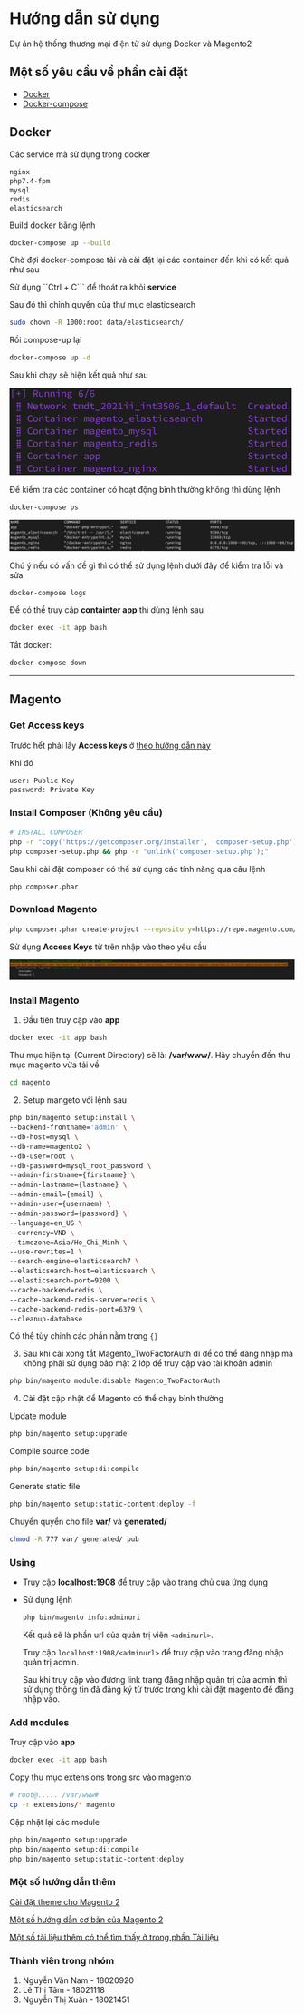 # Hướng dẫn sử dụng
Dự án hệ thống thương mại điện tử sử dụng Docker và Magento2

## Một số yêu cầu về phần cài đặt

- [Docker](https://docs.docker.com/engine/install)
- [Docker-compose](https://docs.docker.com/compose/)

## Docker

Các service mà sử dụng trong docker

    nginx
    php7.4-fpm
    mysql
    redis
    elasticsearch

Build docker bằng lệnh

```bash
docker-compose up --build
```

Chờ đợi docker-compose tải và cài đặt lại các container đến khi có kết quả như sau

Sử dụng ``Ctrl + C``` để thoát ra khỏi **service**

Sau đó thì chỉnh quyền của thư mục elasticsearch

```bash
sudo chown -R 1000:root data/elasticsearch/
```

Rồi compose-up lại
```bash
docker-compose up -d
```

Sau khi chạy sẽ hiện kết quả như sau

![After docker-compose build](images/After_docker-compose_build.png)


Để kiểm tra các container có hoạt động bình thường không thì dùng lệnh
```bash
docker-compose ps
```

![docker-compose ps](images/docker-compose_ps.png)

Chú ý nếu có vấn đề gì thì có thể sử dụng lệnh dưới đây để kiểm tra lỗi và sửa

```
docker-compose logs
```

Để có thể truy cập **containter app** thì dùng lệnh sau
```bash
docker exec -it app bash
```

Tắt docker:
```bash
docker-compose down
```

---

## Magento

### Get Access keys

Trước hết phải lấy **Access keys** ở [theo hướng dẫn này](https://devdocs.magento.com/guides/v2.4/install-gde/prereq/connect-auth.html)

Khi đó

    user: Public Key
    password: Private Key

### Install Composer (Không yêu cầu)

```bash
# INSTALL COMPOSER
php -r "copy('https://getcomposer.org/installer', 'composer-setup.php');" && \
php composer-setup.php && php -r "unlink('composer-setup.php');"
```

Sau khi cài đặt composer có thể sử dụng các tính năng qua câu lệnh
```
php composer.phar
```

### Download Magento

```bash
php composer.phar create-project --repository=https://repo.magento.com/ magento/project-community-edition magento
```

Sử dụng **Access Keys** từ trên nhập vào theo yêu cầu

![User and password](images/user_and_password.png)


### Install Magento

1. Đầu tiên truy cập vào **app**
  ```bash
  docker exec -it app bash
  ```

  Thư mục hiện tại (Current Directory) sẽ là: **/var/www/**. Hãy chuyển đến thư mục magento vừa tải về

  ```bash
  cd magento
  ```

2. Setup mangeto với lệnh sau
  ```bash
  php bin/magento setup:install \
  --backend-frontname='admin' \
  --db-host=mysql \
  --db-name=magento2 \
  --db-user=root \
  --db-password=mysql_root_password \
  --admin-firstname={firstname} \
  --admin-lastname={lastname} \
  --admin-email={email} \
  --admin-user={usernaem} \
  --admin-password={password} \
  --language=en_US \
  --currency=VND \
  --timezone=Asia/Ho_Chi_Minh \
  --use-rewrites=1 \
  --search-engine=elasticsearch7 \
  --elasticsearch-host=elasticsearch \
  --elasticsearch-port=9200 \
  --cache-backend=redis \
  --cache-backend-redis-server=redis \
  --cache-backend-redis-port=6379 \
  --cleanup-database
  ```

  Có thể tùy chinh các phần nằm trong ```{}```

3. Sau khi cài xong tắt Magento_TwoFactorAuth đi để có thể đăng nhập mà không phải sử dụng bảo mật 2 lớp để truy cập vào tài khoản admin

  ```bash
  php bin/magento module:disable Magento_TwoFactorAuth
  ```


4. Cài đặt cập nhật để Magento có thể chạy bình thường

  Update module
  ```bash
  php bin/magento setup:upgrade
  ```

  Compile source code
  ```bash
  php bin/magento setup:di:compile
  ```

  Generate static file
  ```bash
  php bin/magento setup:static-content:deploy -f
  ```

  Chuyển quyền cho file **var/** và **generated/**
  ```bash
  chmod -R 777 var/ generated/ pub
  ```

### Using

- Truy cập **localhost:1908** để truy cập vào trang chủ của ứng dụng

- Sử dụng lệnh
  ```bash
  php bin/magento info:adminuri
  ```
  Kết quả sẽ là phần url của quản trị viên ```<adminurl>```.

  Truy cập ```localhost:1908/<adminurl>``` để truy cập vào trang đăng nhập quản trị admin.

  Sau khi truy cập vào đương link trang đăng nhập quản trị của admin thì sử dụng thông tin đã đăng ký từ trước trong khi cài đặt magento để đăng nhập vào.


### Add modules

Truy cập vào **app**

```bash
docker exec -it app bash
```

Copy thư mục extensions trong src vào magento

```bash
# root@..... /var/www#
cp -r extensions/* magento
```

Cập nhật lại các module

```bash
php bin/magento setup:upgrade
php bin/magento setup:di:compile
php bin/magento setup:static-content:deploy
```

### Một số hướng dẫn thêm

[Cài đặt theme cho Magento 2](https://www.mageworx.com/blog/how-to-install-a-theme-in-magento-2)

[Một số hướng dẫn cơ bản của Magento 2](https://devdocs.magento.com/videos/fundamentals/)

[Một số tài liệu thêm có thể tìm thấy ở trong phần Tài liệu](https://github.com/inFngNam/2021II_INT3506_1/tree/main/T%C3%A0i%20li%E1%BB%87u)

### Thành viên trong nhóm

1. Nguyễn Văn Nam - 18020920
2. Lê Thị Tâm - 18021118
3. Nguyễn Thị Xuân - 18021451




